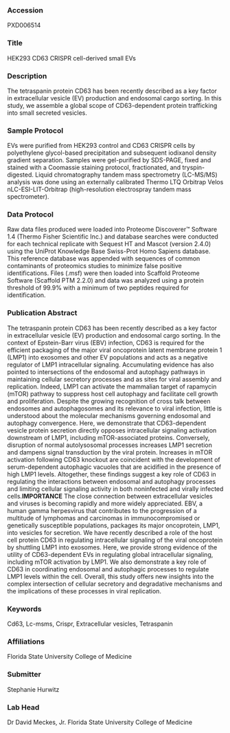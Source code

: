 ### Accession
PXD006514

### Title
HEK293 CD63 CRISPR cell-derived small EVs

### Description
The tetraspanin protein CD63 has been recently described as a key factor in extracellular vesicle (EV) production and endosomal cargo sorting. In this study, we assemble a global scope of CD63-dependent protein trafficking into small secreted vesicles.

### Sample Protocol
EVs were purified from HEK293 control and CD63 CRISPR cells by polyethylene glycol-based precipitation and subsequent iodixanol density gradient separation. Samples were gel-purified by SDS-PAGE, fixed and stained with a Coomassie staining protocol, fractionated, and tryspin-digested. Liquid chromatography tandem mass spectrometry (LC-MS/MS) analysis was done using an externally calibrated Thermo LTQ Orbitrap Velos nLC-ESI-LIT-Orbitrap (high-resolution electrospray tandem mass spectrometer).

### Data Protocol
Raw data files produced were loaded into Proteome Discoverer™ Software 1.4 (Thermo Fisher Scientific Inc.) and database searches were conducted for each technical replicate with Sequest HT and Mascot (version 2.4.0) using the UniProt Knowledge Base Swiss-Prot Homo Sapiens database. This reference database was appended with sequences of common contaminants of proteomics studies to minimize false positive identifications. Files (.msf) were then loaded into Scaffold Proteome Software (Scaffold PTM 2.2.0) and data was analyzed using a protein threshold of 99.9% with a minimum of two peptides required for identification.

### Publication Abstract
The tetraspanin protein CD63 has been recently described as a key factor in extracellular vesicle (EV) production and endosomal cargo sorting. In the context of Epstein-Barr virus (EBV) infection, CD63 is required for the efficient packaging of the major viral oncoprotein latent membrane protein 1 (LMP1) into exosomes and other EV populations and acts as a negative regulator of LMP1 intracellular signaling. Accumulating evidence has also pointed to intersections of the endosomal and autophagy pathways in maintaining cellular secretory processes and as sites for viral assembly and replication. Indeed, LMP1 can activate the mammalian target of rapamycin (mTOR) pathway to suppress host cell autophagy and facilitate cell growth and proliferation. Despite the growing recognition of cross talk between endosomes and autophagosomes and its relevance to viral infection, little is understood about the molecular mechanisms governing endosomal and autophagy convergence. Here, we demonstrate that CD63-dependent vesicle protein secretion directly opposes intracellular signaling activation downstream of LMP1, including mTOR-associated proteins. Conversely, disruption of normal autolysosomal processes increases LMP1 secretion and dampens signal transduction by the viral protein. Increases in mTOR activation following CD63 knockout are coincident with the development of serum-dependent autophagic vacuoles that are acidified in the presence of high LMP1 levels. Altogether, these findings suggest a key role of CD63 in regulating the interactions between endosomal and autophagy processes and limiting cellular signaling activity in both noninfected and virally infected cells.<b>IMPORTANCE</b> The close connection between extracellular vesicles and viruses is becoming rapidly and more widely appreciated. EBV, a human gamma herpesvirus that contributes to the progression of a multitude of lymphomas and carcinomas in immunocompromised or genetically susceptible populations, packages its major oncoprotein, LMP1, into vesicles for secretion. We have recently described a role of the host cell protein CD63 in regulating intracellular signaling of the viral oncoprotein by shuttling LMP1 into exosomes. Here, we provide strong evidence of the utility of CD63-dependent EVs in regulating global intracellular signaling, including mTOR activation by LMP1. We also demonstrate a key role of CD63 in coordinating endosomal and autophagic processes to regulate LMP1 levels within the cell. Overall, this study offers new insights into the complex intersection of cellular secretory and degradative mechanisms and the implications of these processes in viral replication.

### Keywords
Cd63, Lc-msms, Crispr, Extracellular vesicles, Tetraspanin

### Affiliations
Florida State University College of Medicine

### Submitter
Stephanie Hurwitz

### Lab Head
Dr David Meckes, Jr.
Florida State University College of Medicine


